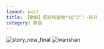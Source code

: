```yaml
---
layout: post
title: 【歌曲】把悲伤留给*%@^2^！·陈升
category: 歌曲
---
```

![story_new_final](http://rh8cub8wq.hd-bkt.clouddn.com/img/story_new_final_0322.png)
![wanshan](http://rh8cub8wq.hd-bkt.clouddn.com/img/wanshan.png)